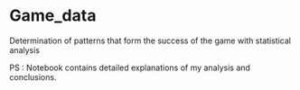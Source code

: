 # Game_data
Determination of patterns that form the success of the game with statistical analysis

PS : Notebook contains detailed explanations of my analysis and conclusions.  
